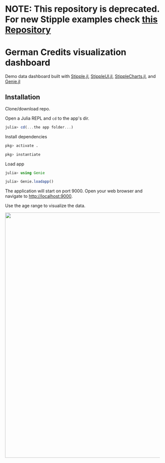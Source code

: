 # NOTE: This repository is deprecated. For new Stipple examples check [this Repository](https://github.com/GenieFramework/StippleDemos)

# German Credits visualization dashboard

Demo data dashboard built with
[Stipple.jl](https://github.com/GenieFramework/Stipple.jl),
[StippleUI.jl](https://github.com/GenieFramework/StippleUI.jl),
[StippleCharts.jl](https://github.com/GenieFramework/StippleCharts.jl), and
[Genie.jl](https://github.com/GenieFramework/Genie.jl)

## Installation

Clone/download repo.

Open a Julia REPL and `cd` to the app's dir.

```julia
julia> cd(...the app folder...)
```

Install dependencies

```julia
pkg> activate .

pkg> instantiate
```

Load app

```julia
julia> using Genie

julia> Genie.loadapp()
```

The application will start on port 9000. Open your web browser and navigate to <http://localhost:9000>.

Use the age range to visualize the data.

<img src="https://genieframework.com/githubimg/Screenshot_German_Credits.png" width=800>

